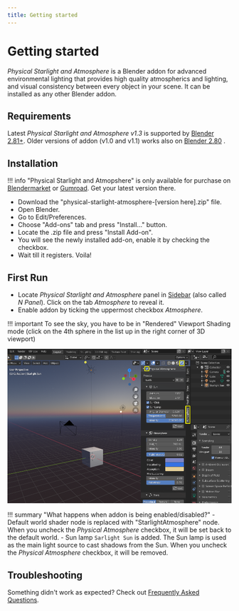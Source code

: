 ```yaml
---
title: Getting started
---
```


# Getting started

_Physical Starlight and Atmosphere_  is a Blender addon for advanced environmental lighting that provides high quality atmospherics
and lighting, and visual consistency between every object in your scene. It can be installed as any other Blender addon.
## Requirements

Latest _Physical Starlight and Atmosphere v1.3_ is supported by [Blender 2.81+](https://www.blender.org/). Older
versions of addon (v1.0 and v1.1) works also on [Blender 2.80](https://www.blender.org/) .

## Installation

!!! info
    "Physical Starlight and Atmopshere" is only available for purchase on
    [Blendermarket](https://blendermarket.com/products/physical-starlight-and-atmosphere) or [Gumroad](https://gumroad.com/l/PSaA).
    Get your latest version there.

- Download the "physical-starlight-atmosphere-[version here].zip" file.
- Open Blender.
- Go to Edit/Preferences. 
- Choose "Add-ons" tab and press "Install..." button. 
- Locate the .zip file and press "Install Add-on".
- You will see the newly installed add-on, enable it by checking the checkbox. 
- Wait till it registers. Voila!

## First Run
- Locate _Physical Starlight and Atmosphere_ panel in [Sidebar](https://docs.blender.org/manual/en/latest/interface/window_system/regions.html#sidebar)
(also called _N Panel_). Click on the tab _Atmosphere_ to reveal it.
- Enable addon by ticking the uppermost checkbox _Atmosphere_.


!!! important
    To see the sky, you have to be in "Rendered" Viewport Shading mode (click on the 4th sphere in the list up in the right corner of 3D viewport)

[![First Run](img/first-run.png)](img/first-run.png)

!!! summary "What happens when addon is being enabled/disabled?"
    - Default world shader node is replaced with "StarlightAtmosphere" node. When you uncheck the _Physical Atmosphere_ checkbox, it will be set back to the default world.
    - Sun lamp `Sarlight Sun` is added. The Sun lamp is used as the main light source to cast shadows from the Sun. When you uncheck the _Physical Atmosphere_ checkbox, it will be removed.

## Troubleshooting

Something didn't work as expected? Check out [Frequently Asked Questions](/psa/faq/). 








